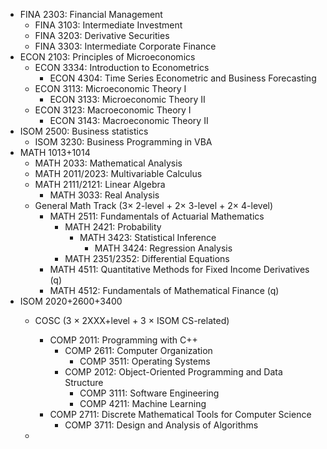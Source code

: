 - FINA 2303: Financial Management
	- FINA 3103: Intermediate Investment
	- FINA 3203: Derivative Securities 
	- FINA 3303: Intermediate Corporate Finance
- ECON 2103: Principles of Microeconomics
	- ECON 3334: Introduction to Econometrics
		- ECON 4304: Time Series Econometric and Business Forecasting
	- ECON 3113: Microeconomic Theory I
		- ECON 3133: Microeconomic Theory II
	 - ECON 3123: Macroeconomic Theory I
		 - ECON 3143: Macroeconomic Theory II
- ISOM 2500: Business statistics
	- ISOM 3230: Business Programming in VBA
- MATH 1013+1014
    - MATH 2033: Mathematical Analysis
    - MATH 2011/2023: Multivariable Calculus
	- MATH 2111/2121: Linear Algebra
		- MATH 3033: Real Analysis
	- General Math Track (3$\times$ 2-level + 2$\times$ 3-level + 2$\times$ 4-level)
		- MATH 2511: Fundamentals of Actuarial Mathematics
		    - MATH 2421: Probability
			    - MATH 3423: Statistical Inference
				    - MATH 3424: Regression Analysis
			- MATH 2351/2352: Differential Equations
		- MATH 4511: Quantitative Methods for Fixed Income Derivatives (q)
		- MATH 4512: Fundamentals of Mathematical Finance (q)
- ISOM 2020+2600+3400
	- COSC (3 $\times$ 2XXX+level + 3 $\times$ ISOM CS-related)
		- COMP 2011: Programming with C++
			- COMP 2611: Computer Organization
				- COMP 3511: Operating Systems
			- COMP 2012: Object-Oriented Programming and Data Structure
				- COMP 3111: Software Engineering
				- COMP 4211: Machine Learning
		- COMP 2711: Discrete Mathematical Tools for Computer Science
			- COMP 3711: Design and Analysis of Algorithms
		
	- 